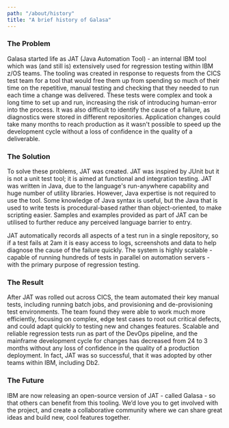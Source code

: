 ```yaml
---
path: "/about/history"
title: "A brief history of Galasa"
---
```

### The Problem 
Galasa started life as JAT (Java Automation Tool) - an internal IBM tool which was (and still is) extensively used for regression testing within IBM z/OS teams. The tooling was created in response to requests from the CICS test team for a tool that would free them up from spending so much of their time on the repetitive, manual testing and checking that they needed to run each time a change was delivered. These tests were complex and took a long time to set up and run, increasing the risk of introducing human-error into the process. It was also difficult to identify the cause of a failure, as diagnostics were stored in different repositories. Application changes could take many months to reach production as it wasn't possible to speed up the development cycle without a loss of confidence in the quality of a deliverable.

### The Solution
<p>To solve these problems, JAT was created. JAT was inspired by JUnit but it is not a unit test tool; it is aimed at functional and integration testing. JAT was written in Java, due to the language's run-anywhere capability and huge number of utility libraries. However, Java expertise is not required to use the tool. Some knowledge of Java syntax is useful, but the Java that is used to write tests is procedural-based rather than object-oriented, to make scripting easier. Samples and examples provided as part of JAT can be utilised to further reduce any perceived language barrier to entry.</p> 
<p>JAT automatically records all aspects of a test run in a single repository, so if a test fails at 2am it is easy access to logs, screenshots and data to help diagnose the cause of the failure quickly. The system is highly scalable - capable of running hundreds of tests in parallel on automation servers - with the primary purpose of regression testing.</p> 

### The Result
After JAT was rolled out across CICS, the team automated their key manual tests, including running batch jobs, and provisioning and de-provisioning test environments. The team found they were able to work much more efficiently, focusing on complex, edge test cases to root out critical defects, and could adapt quickly to testing new and changes features. Scalable and reliable regression tests run as part of the DevOps pipeline, and the mainframe development cycle for changes has decreased from 24 to 3 months without any loss of confidence in the quality of a production deployment. In fact, JAT was so successful, that it was adopted by other teams within IBM, including Db2.

### The Future
IBM are now releasing an open-source version of JAT - called Galasa - so that others can benefit from this tooling. We’d love you to get involved with the project, and create a collaborative community where we can share great ideas and build new, cool features together.
